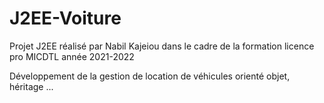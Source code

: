 # J2EE-Voiture

Projet J2EE réalisé par Nabil Kajeiou dans le cadre de la formation licence pro MICDTL année 2021-2022

Développement de la gestion de location de véhicules orienté objet, héritage ...
